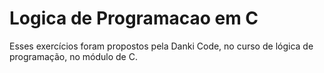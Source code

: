 # Logica de Programacao em C

Esses exercícios foram propostos pela Danki Code, no curso de lógica de programação,
no módulo de C.
